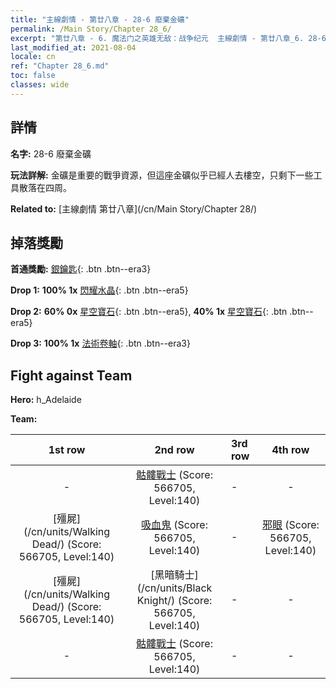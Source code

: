 ```yaml
---
title: "主線劇情 - 第廿八章 - 28-6 廢棄金礦"
permalink: /Main Story/Chapter 28_6/
excerpt: "第廿八章 - 6. 魔法门之英雄无敌：战争纪元  主線劇情 - 第廿八章_6. 28-6 廢棄金礦"
last_modified_at: 2021-08-04
locale: cn
ref: "Chapter 28_6.md"
toc: false
classes: wide
---
```


## 詳情

 **名字:** 28-6 廢棄金礦

 **玩法詳解:** 金礦是重要的戰爭資源，但這座金礦似乎已經人去樓空，只剩下一些工具散落在四周。

 **Related to:** [主線劇情 第廿八章](/cn/Main Story/Chapter 28/)

## 掉落獎勵

 **首通獎勵:** [銀鑰匙](/cn/Items/con_693/){: .btn .btn--era3}

 **Drop 1:** **100% 1x** [閃耀水晶](/cn/Items/mat_101/){: .btn .btn--era5}

 **Drop 2:** **60% 0x** [星空寶石](/cn/Items/mat_93/){: .btn .btn--era5}, **40% 1x** [星空寶石](/cn/Items/mat_93/){: .btn .btn--era5}

 **Drop 3:** **100% 1x** [法術卷軸](/cn/Items/con_694/){: .btn .btn--era3}


## Fight against Team
 **Hero:** h_Adelaide

 **Team:**


  | 1st row | 2nd row | 3rd row | 4th row |
  |:----:|:----:|:----|:----:|
  | - | [骷髏戰士](/cn/units/Skeleton/) (Score: 566705, Level:140)  | - | - |
  | [殭屍](/cn/units/Walking Dead/) (Score: 566705, Level:140)  | [吸血鬼](/cn/units/Vampire/) (Score: 566705, Level:140)  | - | [邪眼](/cn/units/Beholder/) (Score: 566705, Level:140)  |
  | [殭屍](/cn/units/Walking Dead/) (Score: 566705, Level:140)  | [黑暗騎士](/cn/units/Black Knight/) (Score: 566705, Level:140)  | - | - |
  | - | [骷髏戰士](/cn/units/Skeleton/) (Score: 566705, Level:140)  | - | - |


